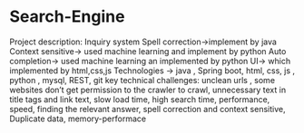 # Search-Engine
Project description: Inquiry system  Spell correction->implement by java Context sensitive-> used machine learning and implement by python Auto completion-> used machine learning an implemented by python UI-> which implemented by html,css,js  Technologies -> java , Spring boot, html, css, js , python , mysql, REST, git key technical challenges: unclean urls , some websites don’t get permission to the crawler  to crawl, unnecessary text in title tags and link text, slow load time, high search time, performance, speed, finding the relevant answer, spell correction and context sensitive, Duplicate data, memory-performace
